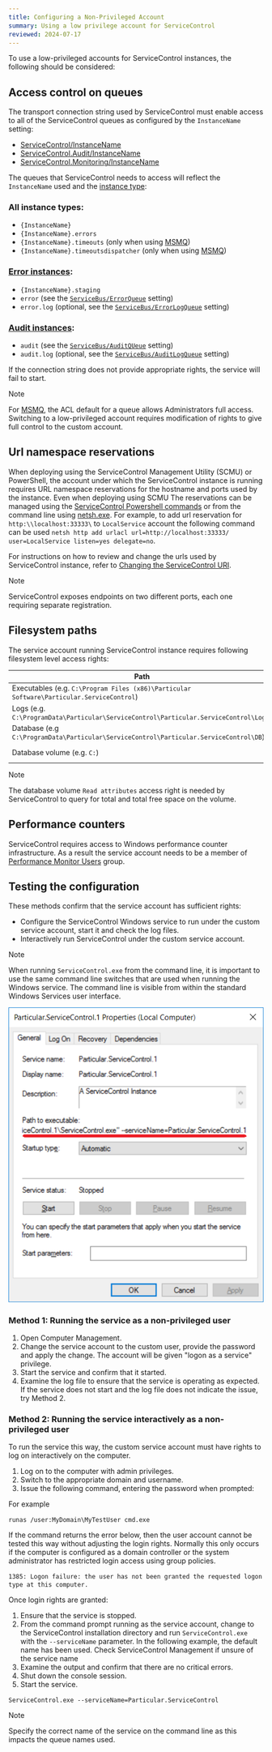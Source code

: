 ```yaml
---
title: Configuring a Non-Privileged Account
summary: Using a low privilege account for ServiceControl
reviewed: 2024-07-17
---
```


To use a low-privileged accounts for ServiceControl instances, the following should be considered:

## Access control on queues

The transport connection string used by ServiceControl must enable access to all of the ServiceControl queues as configured by the `InstanceName` setting:

 * [ServiceControl/InstanceName](/servicecontrol/servicecontrol-instances/configuration.md) <!-- TODO: Add the InstanceName setting and link -->
 * [ServiceControl.Audit/InstanceName](/servicecontrol/audit-instances/configuration.md) <!-- TODO: Add the InstanceName setting and link -->
 * [ServiceControl.Monitoring/InstanceName](/servicecontrol/monitoring-instances/configuration.md) <!-- TODO: Add the InstanceName setting and link -->
 
The queues that ServiceControl needs to access will reflect the `InstanceName` used and the [instance type](/servicecontrol/#servicecontrol-instance-types):

### All instance types:
 
 * `{InstanceName}`
 * `{InstanceName}.errors`
 * `{InstanceName}.timeouts` (only when using [MSMQ](/servicecontrol/transports.md#transport-specific-features-msmq))
 * `{InstanceName}.timeoutsdispatcher` (only when using [MSMQ](/servicecontrol/transports.md#transport-specific-features-msmq))

### [Error instances](/servicecontrol/servicecontrol-instances/):

 * `{InstanceName}.staging`
 * `error` (see the [`ServiceBus/ErrorQueue`](/servicecontrol/servicecontrol-instances/configuration.md#transport-servicebuserrorqueue) setting)
 * `error.log` (optional, see the [`ServiceBus/ErrorLogQueue`](/servicecontrol/servicecontrol-instances/configuration.md#transport-servicebuserrorlogqueue) setting)

### [Audit instances](/servicecontrol/audit-instances/):

 * `audit` (see the [`ServiceBus/AuditQUeue`](/servicecontrol/audit-instances/configuration.md#transport-servicebusauditqueue) setting)
 * `audit.log` (optional, see the [`ServiceBus/AuditLogQueue`](/servicecontrol/audit-instances/configuration.md#transport-servicebusauditlogqueue) setting)

If the connection string does not provide appropriate rights, the service will fail to start.

> [!NOTE]
> For [MSMQ](/servicecontrol/transports.md#transport-specific-features-msmq), the ACL default for a queue allows Administrators full access. Switching to a low-privileged account requires modification of rights to give full control to the custom account.

## Url namespace reservations

When deploying using the ServiceControl Management Utility (SCMU) or PowerShell, the account under which the ServiceControl instance is running requires URL namespace reservations for the hostname and ports used by the instance. Even when deploying using SCMU The reservations can be managed using the [ServiceControl Powershell commands](/servicecontrol/) <!-- TODO: point to troubleshooting guide section instead --> or from the command line using [netsh.exe](https://docs.microsoft.com/en-us/windows/desktop/http/add-urlacl). For example, to add url reservation for `http:\\localhost:33333\` to `LocalService` account the following command can be used `netsh http add urlacl url=http://localhost:33333/ user=LocalService listen=yes delegate=no`.

For instructions on how to review and change the urls used by ServiceControl instance, refer to [Changing the ServiceControl URI](setting-custom-hostname.md). <!-- TODO: Is this necessary with the previous paragraph. Fix or raise an issue. -->

> [!NOTE]
> ServiceControl exposes endpoints on two different ports, each one requiring separate registration.

## Filesystem paths

The service account running ServiceControl instance requires following filesystem level access rights:

| Path | Rights |
|------|--------|
| Executables (e.g.  `C:\Program Files (x86)\Particular Software\Particular.ServiceControl`) | Read |
| Logs (e.g. `C:\ProgramData\Particular\ServiceControl\Particular.ServiceControl\Logs`)      |   Write     |
| Database (e.g `C:\ProgramData\Particular\ServiceControl\Particular.ServiceControl\DB`) | Write|
| Database volume (e.g. `C:`) | Read Attributes|

> [!NOTE]
> The database volume `Read attributes` access right is needed by ServiceControl to query for total and total free space on the volume.

## Performance counters

ServiceControl requires access to Windows performance counter infrastructure. <!-- TODO: Is that still true? --> As a result the service account needs to be a member of [Performance Monitor Users](https://docs.microsoft.com/en-us/windows/security/identity-protection/access-control/active-directory-security-groups#a-href-idbkmk-perfmonitorusersaperformance-monitor-users) group.


## Testing the configuration

These methods confirm that the service account has sufficient rights:

 * Configure the ServiceControl Windows service to run under the custom service account, start it and check the log files.
 * Interactively run ServiceControl under the custom service account.

> [!NOTE]
> When running `ServiceControl.exe` from the command line, it is important to use the same command line switches that are used when running the Windows service. The command line is visible from within the standard Windows Services user interface.

![](servicedetailsview.png 'width=500')

### Method 1: Running the service as a non-privileged user

 1. Open Computer Management.
 1. Change the service account to the custom user, provide the password and apply the change. The account will be given "logon as a service" privilege.
 1. Start the service and confirm that it started.
 1. Examine the log file to ensure that the service is operating as expected. If the service does not start and the log file does not indicate the issue, try Method 2.

### Method 2: Running the service interactively as a non-privileged user

To run the service this way, the custom service account must have rights to log on interactively on the computer.

 1. Log on to the computer with admin privileges.
 1. Switch to the appropriate domain and username.
 1. Issue the following command, entering the password when prompted:

For example

```dos
runas /user:MyDomain\MyTestUser cmd.exe
```

If the command returns the error below, then the user account cannot be tested this way without adjusting the login rights. Normally this only occurs if the computer is configured as a domain controller or the system administrator has restricted login access using group policies.

```
1385: Logon failure: the user has not been granted the requested logon type at this computer.
```

Once login rights are granted:

 1. Ensure that the service is stopped.
 1. From the command prompt running as the service account, change to the ServiceControl installation directory and run `ServiceControl.exe` with the `--serviceName` parameter. In the following example, the default name has been used. Check ServiceControl Management if unsure of the service name
 1. Examine the output and confirm that there are no critical errors.
 1. Shut down the console session.
 1. Start the service.

```dos
ServiceControl.exe --serviceName=Particular.ServiceControl
```

> [!NOTE]
> Specify the correct name of the service on the command line as this impacts the queue names used.

